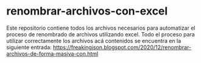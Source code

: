 # renombrar-archivos-con-excel
Este repositorio contiene todos los archivos necesarios para automatizar el proceso de renombrado de archivos utilizando excel.
Todo el proceso para utilizar correctamente los archivos acá contenidos se encuentra en la siguiente entrada:
https://freakingjson.blogspot.com/2020/12/renombrar-archivos-de-forma-masiva-con.html

